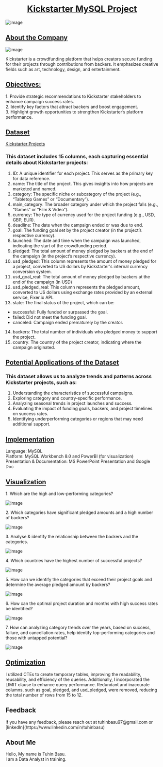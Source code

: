 <div align="center"><h1><u>Kickstarter MySQL Project</u></h1></div>

![image](https://github.com/user-attachments/assets/89897c3d-2b72-45f8-a9e5-1852da3cc6b9)

<h2><u>About the Company</u></h2>

![image](https://github.com/user-attachments/assets/4aead152-12fc-46f7-a772-096e9a9e689f)

<p>Kickstarter is a crowdfunding platform that helps creators secure funding for their projects through contributions from backers. It emphasizes creative fields such as art, technology, design, and entertainment.
</p>

<h2><u>Objectives:</u></h2>
<p>
  1. Provide strategic recommendations to Kickstarter stakeholders to enhance campaign success rates. <br>
  2. Identify key factors that attract backers and boost engagement.<br>
  3. Highlight growth opportunities to strengthen Kickstarter’s platform performance.<br>
</p>

<h2><u>Dataset</u></h2>

[Kickstarter Projects](https://www.kaggle.com/datasets/kemical/kickstarter-projects)
<p>
<h3>This dataset includes 15 columns, each capturing essential details about Kickstarter projects:</h3>

1. ID: A unique identifier for each project. This serves as the primary key for data reference.
2. name: The title of the project. This gives insights into how projects are marketed and named.
3. category: The specific niche or subcategory of the project (e.g., “Tabletop Games” or “Documentary”). 
4. main_category: The broader category under which the project falls (e.g., “Games” or “Film & Video”).
5. currency: The type of currency used for the project funding (e.g., USD, GBP, EUR).
6. deadline: The date when the campaign ended or was due to end.
7. goal: The funding goal set by the project creator (in the project’s respective currency).
8. launched: The date and time when the campaign was launched, indicating the start of the crowdfunding period.
9. pledged: The total amount of money pledged by backers at the end of the campaign (in the project’s respective currency).
10. usd_pledged: This column represents the amount of money pledged for a project, converted to US dollars by Kickstarter's internal currency conversion system.
11. usd_goal_real:  The total amount of money pledged by backers at the end of the campaign (in USD)
12. usd_pledged_real: This column represents the pledged amount, converted to US dollars using exchange rates provided by an external service, Fixer.io API.
13. state: The final status of the project, which can be:
  * successful: Fully funded or surpassed the goal.
  * failed: Did not meet the funding goal.
  * canceled: Campaign ended prematurely by the creator.
14. backers: The total number of individuals who pledged money to support the project.
15. country: The country of the project creator, indicating where the campaign originated.</p>

<h2><u>Potential Applications of the Dataset</u></h2>
<p>
<h3>This dataset allows us to analyze trends and patterns across Kickstarter projects, such as:</h3>

1. Understanding the characteristics of successful campaigns.
2. Exploring category and country-specific performance.
3. Analyzing seasonal trends in project launches and success.
4. Evaluating the impact of funding goals, backers, and project timelines on success rates.
5. Identifying underperforming categories or regions that may need additional support.</p>

<h2><u>Implementation</u></h2>
Language: MySQL<br>
Platform: MySQL Workbench 8.0 and PowerBI (for visualization)<br>
Presentation & Documentation: MS PowerPoint Presentation and Google Doc<br>

<h2><u>Visualization</u></h2>
<p>1. Which are the high and low-performing categories?</p>

![image](https://github.com/user-attachments/assets/8bdc48bf-4f9d-4810-9b4d-a10f652b3808)

<p>2. Which categories have significant pledged amounts and a high number of backers?</p>

![image](https://github.com/user-attachments/assets/8b2121d1-dbed-41b8-bd55-b181c92056fa)

<p>3. Analyse & identify the relationship between the backers and the categories.</p>

![image](https://github.com/user-attachments/assets/f0f9b7b2-695e-4a93-916a-6acad020c6de)

<p>4. Which countries have the highest number of successful projects?</p>

![image](https://github.com/user-attachments/assets/5097275a-8a0b-4057-86b0-7df2f521d58d)

<p>5. How can we identify the categories that exceed their project goals and determine the average pledged amount by backers?</p>

![image](https://github.com/user-attachments/assets/6d0d4b3a-064d-4817-954e-ca0482e86690)

<p>6. How can the optimal project duration and months with high success rates be identified?</p>

![image](https://github.com/user-attachments/assets/3d98f22b-eda6-4368-ad51-5a68481c50a1)

<p>7. How can analyzing category trends over the years, based on success, failure, and cancellation rates, help identify top-performing categories and those with untapped potential?</p>

![image](https://github.com/user-attachments/assets/bf473d3f-b378-4df3-9cde-d292ac58e2b5)

<h2><u>Optimization</u></h2>
I utilized CTEs to create temporary tables, improving the readability, reusability, and efficiency of the queries. Additionally, I incorporated the LIMIT clause to enhance query performance. Redundant and inaccurate columns, such as goal, pledged, and usd_pledged, were removed, reducing the total number of rows from 15 to 12.

<h2>Feedback</h2>
<p>If you have any feedback, please reach out at tuhinbasu97@gmail.com or [linkedIn](https://www.linkedin.com/in/tuhinbasu)</p>

<h2>About Me</h2>
<p>Hello, My name is Tuhin Basu.<br>
I am a Data Analyst in training.</p>




